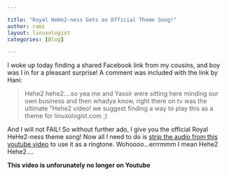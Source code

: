```yaml
---

title: "Royal HeHe2-ness Gets an Official Theme Song!"
author: rami
layout: linuxologist
categories: [Blog]

---
```


I woke up today finding a shared Facebook link from my cousins, and boy was I in for a pleasant surprise! A comment was included with the link by Hani:

> Hehe2 hehe2....so yea me and Yassir were sitting here minding our own business and then whadya know, right there on tv was the ultimate "Hehe2 video! we suggest finding a way to play this as a theme for linuxologist.com ;)

And I will not FAIL! So without further ado, I give you the official Royal HeHe2-ness theme song! Now all I need to do is [strip the audio from this youtube video](/2008/03/10/downloading-music-the-1337-way) to use it as a ringtone. Wohoooo...errrmmm I mean Hehe2 Hehe2....
  
**This video is unforunately no longer on Youtube**
